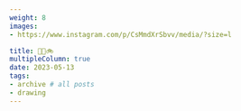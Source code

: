 ```yaml
---
weight: 8
images:
- https://www.instagram.com/p/CsMmdXrSbvv/media/?size=l

title: 🍋🍃🚲
multipleColumn: true
date: 2023-05-13
tags:
- archive # all posts
- drawing
---
```

